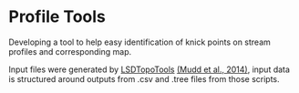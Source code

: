 # Profile Tools

Developing a tool to help easy identification of knick points on stream profiles and corresponding map.

Input files were generated by [LSDTopoTools](https://github.com/LSDtopotools) [(Mudd et al., 2014)](http://onlinelibrary.wiley.com/doi/10.1002/2013JF002981/abstract), input data is structured around outputs from .csv and .tree files from those scripts. 